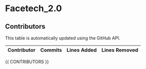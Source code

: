 # Facetech_2.0

## Contributors

This table is automatically updated using the GitHub API.

| Contributor | Commits | Lines Added | Lines Removed |
|-------------|---------|-------------|---------------|
{{ CONTRIBUTORS }}
